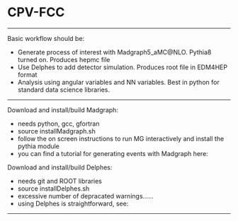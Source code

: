 # CPV-FCC

******************************************************************************

Basic workflow should be:
- Generate process of interest with Madgraph5_aMC@NLO. Pythia8 turned on. Produces hepmc file
- Use Delphes to add detector simulation. Produces root file in EDM4HEP format
- Analysis using angular variables and NN variables. Best in python for standard data science libraries.

******************************************************************************

Download and install/build Madgraph:
- needs python, gcc, gfortran
- source installMadgraph.sh
- follow the on screen instructions to run MG interactively and install the pythia module
- you can find a tutorial for generating events with Madgraph here: 

Download and install/build Delphes:
- needs git and ROOT libraries
- source installDelphes.sh
- excessive number of depracated warnings......
- using Delphes is straightforward, see: 

******************************************************************************

